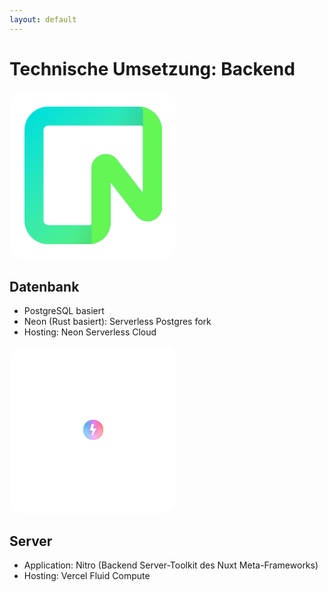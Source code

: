 ```yaml
---
layout: default
---
```


# Technische Umsetzung: Backend

<style>
.logo-container {
  background: white;
  border-radius: 24px;
  padding: 1.5rem;
  width: 220px;
  height: 220px;
  display: flex;
  align-items: center;
  justify-content: center;
  margin-bottom: 2rem;
}
</style>

<div class="grid grid-cols-2 gap-16">
  <div>
    <div class="logo-container">
      <img src="data:image/svg+xml,%3Csvg xmlns='http://www.w3.org/2000/svg' width='256' height='256' viewBox='0 0 256 256'%3E%3Cdefs%3E%3ClinearGradient id='logosNeonIcon0' x1='100%25' x2='12.069%25' y1='100%25' y2='0%25'%3E%3Cstop offset='0%25' stop-color='%2362f755'/%3E%3Cstop offset='100%25' stop-color='%238ff986' stop-opacity='0'/%3E%3C/linearGradient%3E%3ClinearGradient id='logosNeonIcon1' x1='100%25' x2='40.603%25' y1='100%25' y2='76.897%25'%3E%3Cstop offset='0%25' stop-opacity='0.9'/%3E%3Cstop offset='100%25' stop-color='%231a1a1a' stop-opacity='0'/%3E%3C/linearGradient%3E%3C/defs%3E%3Cpath fill='%2300e0d9' d='M0 44.139C0 19.762 19.762 0 44.139 0H211.86C236.238 0 256 19.762 256 44.139v142.649c0 25.216-31.915 36.16-47.388 16.256l-48.392-62.251v75.484c0 21.939-17.784 39.723-39.722 39.723h-76.36C19.763 256 0 236.238 0 211.861zm44.139-8.825a8.817 8.817 0 0 0-8.825 8.818v167.73c0 4.878 3.946 8.831 8.818 8.831h77.688c2.44 0 3.087-1.977 3.087-4.416v-101.22c0-25.222 31.914-36.166 47.395-16.255l48.391 62.243V44.14c0-4.879.455-8.825-4.416-8.825z'/%3E%3Cpath fill='url(%23logosNeonIcon0)' d='M0 44.139C0 19.762 19.762 0 44.139 0H211.86C236.238 0 256 19.762 256 44.139v142.649c0 25.216-31.915 36.16-47.388 16.256l-48.392-62.251v75.484c0 21.939-17.784 39.723-39.722 39.723h-76.36C19.763 256 0 236.238 0 211.861zm44.139-8.825a8.817 8.817 0 0 0-8.825 8.818v167.73c0 4.878 3.946 8.831 8.818 8.831h77.688c2.44 0 3.087-1.977 3.087-4.416v-101.22c0-25.222 31.914-36.166 47.395-16.255l48.391 62.243V44.14c0-4.879.455-8.825-4.416-8.825z'/%3E%3Cpath fill='url(%23logosNeonIcon1)' fill-opacity='0.4' d='M0 44.139C0 19.762 19.762 0 44.139 0H211.86C236.238 0 256 19.762 256 44.139v142.649c0 25.216-31.915 36.16-47.388 16.256l-48.392-62.251v75.484c0 21.939-17.784 39.723-39.722 39.723h-76.36C19.763 256 0 236.238 0 211.861zm44.139-8.825a8.817 8.817 0 0 0-8.825 8.818v167.73c0 4.878 3.946 8.831 8.818 8.831h77.688c2.44 0 3.087-1.977 3.087-4.416v-101.22c0-25.222 31.914-36.166 47.395-16.255l48.391 62.243V44.14c0-4.879.455-8.825-4.416-8.825z'/%3E%3Cpath fill='%2363f655' d='M211.861 0C236.238 0 256 19.762 256 44.139v142.649c0 25.216-31.915 36.16-47.388 16.256l-48.392-62.251v75.484c0 21.939-17.784 39.723-39.722 39.723a4.41 4.41 0 0 0 4.409-4.409V115.058c0-25.223 31.914-36.167 47.395-16.256l48.391 62.243V8.825c0-4.871-3.953-8.825-8.832-8.825'/%3E%3C/svg%3E" class="w-48" />
    </div>
    <h2 class="text-2xl font-bold mb-4">Datenbank</h2>
    <ul class="space-y-2">
      <li>PostgreSQL basiert</li>
      <li>Neon (Rust basiert): Serverless Postgres fork</li>
      <li>Hosting: Neon Serverless Cloud</li>
    </ul>
  </div>
  
  <div>
    <div class="logo-container">
      <img src="data:image/svg+xml,%3Csvg xmlns='http://www.w3.org/2000/svg' width='32' height='32' viewBox='0 0 32 32'%3E%3Cg fill='none'%3E%3Cg clip-path='url(%23unjsNitro4)'%3E%3Cpath fill='url(%23unjsNitro1)' fill-rule='evenodd' d='M28.173 5.616C22.438-1.107 12.34-1.907 5.617 3.828s-7.524 15.834-1.789 22.557s15.834 7.523 22.557 1.788s7.523-15.834 1.788-22.557m-7.97 8.398c.616 0 1.01.668.7 1.202l-.089.153l-6.038 9.935a.62.62 0 0 1-.529.297h-.576a.604.604 0 0 1-.585-.755l1.638-6.335a.8.8 0 0 0-.774-1h-2.517a.8.8 0 0 1-.774-1l2.472-9.565a.74.74 0 0 1 .716-.544q.061 0 .107.002h2.535a.8.8 0 0 1 .793.908l-.016.114l-.966 5.653a.8.8 0 0 0 .788.935z' clip-rule='evenodd'/%3E%3Cpath fill='url(%23unjsNitro2)' fill-rule='evenodd' d='M28.173 5.616C22.438-1.107 12.34-1.907 5.617 3.828s-7.524 15.834-1.789 22.557s15.834 7.523 22.557 1.788s7.523-15.834 1.788-22.557m-7.97 8.398c.616 0 1.01.668.7 1.202l-.089.153l-6.038 9.935a.62.62 0 0 1-.529.297h-.576a.604.604 0 0 1-.585-.755l1.638-6.335a.8.8 0 0 0-.774-1h-2.517a.8.8 0 0 1-.774-1l2.472-9.565a.74.74 0 0 1 .716-.544q.061 0 .107.002h2.535a.8.8 0 0 1 .793.908l-.016.114l-.966 5.653a.8.8 0 0 0 .788.935z' clip-rule='evenodd'/%3E%3Cmask id='unjsNitro0' width='32' height='33' x='0' y='0' maskUnits='userSpaceOnUse' style='mask-type:alpha'%3E%3Cpath fill='url(%23unjsNitro3)' d='M16 32.001c8.837 0 16-7.163 16-16s-7.163-16-16-16s-16 7.163-16 16s7.163 16 16 16'/%3E%3C/mask%3E%3Cg filter='url(%23unjsNitro5)' mask='url(%23unjsNitro0)'%3E%3Cpath fill='%23fff' d='M.89 10.741a16 16 0 1 0 30.365.434l-4.652 1.471a11.12 11.12 0 1 1-21.106-.3z'/%3E%3C/g%3E%3C/g%3E%3Cdefs%3E%3CradialGradient id='unjsNitro1' cx='0' cy='0' r='1' gradientTransform='matrix(31.2006 0 0 318.168 3.2 16)' gradientUnits='userSpaceOnUse'%3E%3Cstop stop-color='%2331b2f3'/%3E%3Cstop offset='.474' stop-color='%23f27cec'/%3E%3Cstop offset='1' stop-color='%23fd6641'/%3E%3C/radialGradient%3E%3CradialGradient id='unjsNitro2' cx='0' cy='0' r='1' gradientTransform='matrix(31.2006 0 0 318.168 3.2 16)' gradientUnits='userSpaceOnUse'%3E%3Cstop stop-color='%2331b2f3'/%3E%3Cstop offset='.474' stop-color='%23f27cec'/%3E%3Cstop offset='1' stop-color='%23fd6641'/%3E%3C/radialGradient%3E%3CradialGradient id='unjsNitro3' cx='0' cy='0' r='1' gradientTransform='matrix(31.2 0 0 318.162 3.2 16.001)' gradientUnits='userSpaceOnUse'%3E%3Cstop stop-color='%23f27cec'/%3E%3Cstop offset='.484' stop-color='%2331b2f3'/%3E%3Cstop offset='1' stop-color='%237d7573'/%3E%3C/radialGradient%3E%3CclipPath id='unjsNitro4'%3E%3Cpath fill='%23fff' d='M0 0h32v32H0z'/%3E%3C/clipPath%3E%3Cfilter id='unjsNitro5' width='52' height='41.26' x='-10' y='.741' color-interpolation-filters='sRGB' filterUnits='userSpaceOnUse'%3E%3CfeFlood flood-opacity='0' result='BackgroundImageFix'/%3E%3CfeBlend in='SourceGraphic' in2='BackgroundImageFix' result='shape'/%3E%3CfeGaussianBlur result='effect1_foregroundBlur_7_821' stdDeviation='5'/%3E%3C/filter%3E%3C/defs%3E%3C/g%3E%3C/svg%3E" class="w-48" />
    </div>
    <h2 class="text-2xl font-bold mb-4">Server</h2>
    <ul class="space-y-2">
      <li>Application: Nitro (Backend Server-Toolkit des Nuxt Meta-Frameworks)</li>
      <li>Hosting: Vercel Fluid Compute</li>
    </ul>
  </div>
</div>
